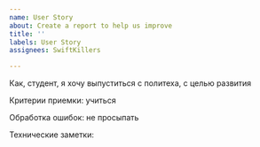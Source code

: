 ```yaml
---
name: User Story
about: Create a report to help us improve
title: ''
labels: User Story
assignees: SwiftKillers

---
```


Как, студент, я хочу выпуститься с политеха, с целью развития

Критерии приемки: учиться

Обработка ошибок: не просыпать

Технические заметки:
